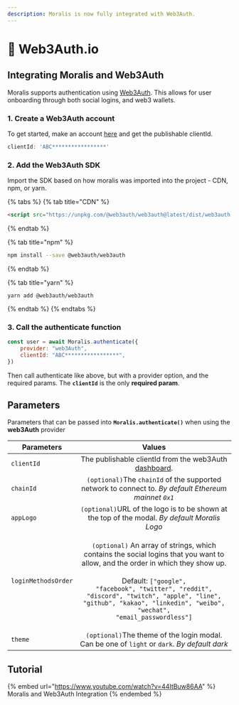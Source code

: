 ```yaml
---
description: Moralis is now fully integrated with Web3Auth.
---
```


# 🔑 Web3Auth.io

## Integrating Moralis and Web3Auth

Moralis supports authentication using [Web3Auth](https://web3auth.io). This allows for user onboarding through both social logins, and web3 wallets.

### 1. Create a Web3Auth account

To get started, make an account [here](https://dashboard.web3auth.io) and get the publishable clientId.

```javascript
clientId: 'ABC*****************'
```

### 2. Add the Web3Auth SDK

Import the SDK based on how moralis was imported into the project - CDN, npm, or yarn.

{% tabs %}
{% tab title="CDN" %}
```html
<script src="https://unpkg.com/@web3auth/web3auth@latest/dist/web3auth.umd.min.js"></script>
```
{% endtab %}

{% tab title="npm" %}
```bash
npm install --save @web3auth/web3auth
```
{% endtab %}

{% tab title="yarn" %}
```
yarn add @web3auth/web3auth
```
{% endtab %}
{% endtabs %}

### 3. Call the authenticate function

```javascript
const user = await Moralis.authenticate({
	provider: "web3Auth",
	clientId: "ABC*****************",
})
```

Then call authenticate like above, but with a provider option, and the required params. The **`clientId`** is the only **required param**.

## Parameters

Parameters that can be passed into **`Moralis.authenticate()`** when using the **web3Auth** provider

| Parameters          |                                                                                                                                                                  Values                                                                                                                                                                  |
| ------------------- | :--------------------------------------------------------------------------------------------------------------------------------------------------------------------------------------------------------------------------------------------------------------------------------------------------------------------------------------: |
| `clientId`          |                                                                                                                               The publishable clientId from the web3Auth [dashboard](https://web3auth.io).                                                                                                                               |
| `chainId`           |                                                                                                                   `(optional)`The `chainId` of the supported network to connect to. _By default Ethereum mainnet `0x1`_                                                                                                                  |
| `appLogo`           |                                                                                                                       `(optional)`URL of the logo is to be shown at the top of the modal. _By default Moralis Logo_                                                                                                                      |
| `loginMethodsOrder` | <p><code>(optional)</code> An array of strings, which contains the social logins that you want to allow, and the order in which they show up.<br><br>Default: <code>["google", "facebook", "twitter", "reddit", "discord", "twitch", "apple", "line", "github", "kakao", "linkedin", "weibo", "wechat", "email_passwordless"]</code></p> |
| `theme`             |                                                                                                                       `(optional)`The theme of the login modal. Can be one of `light` or `dark`. _By default dark_                                                                                                                       |

## Tutorial

{% embed url="https://www.youtube.com/watch?v=44ItBuw86AA" %}
Moralis and Web3Auth Integration
{% endembed %}
